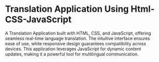 # Translation Application Using Html-CSS-JavaScript
 A Translation Application built with HTML, CSS, and JavaScript, offering seamless real-time language translation. The intuitive interface ensures ease of use, while responsive design guarantees compatibility across devices. This application leverages JavaScript for dynamic content updates, making it a powerful tool for multilingual communication.

